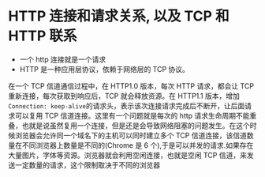# HTTP 连接和请求关系, 以及 TCP 和 HTTP 联系

- 一个 http 连接就是一个请求
- HTTP 是一种应用层协议，依赖于网络层的 TCP 协议。

在一个 TCP 信道通信过程中，在 HTTP1.0 版本，每次 HTTP 请求，都会让 TCP 重新连接，每次获取到响应后，TCP 就会释放资源。在 HTTP1.1 版本，增加`Connection: keep-alive`的请求头，表示该次连接请求完成后不断开，让后面请求可以复用 TCP 信道连接。这里有一个问题就是每次的 http 请求生命周期不能重叠，也就是说虽然复用一个连接，但是还是会导致网络阻塞的问题发生。在这个时候浏览器会允许同一个域名下的主机可以同时建立多个 TCP 信道连接，该信道数量在不同浏览器上数量是不同的(Chrome 是 6 个),于是可以并发的请求.如果存在大量图片，字体等资源。浏览器就会利用空闲连接，也就是空闲 TCP 信道，来发送一定数量的请求，这个限制取决于不同的浏览器
